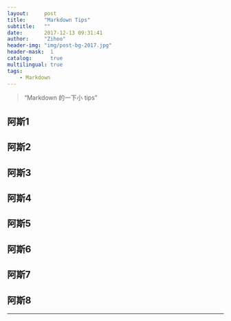 ```yaml
---
layout:     post
title:      "Markdown Tips"
subtitle:   ""
date:       2017-12-13 09:31:41
author:     "Zihoo"
header-img: "img/post-bg-2017.jpg"
header-mask:  1
catalog:      true
multilingual: true
tags:
    - Markdown
---
```


> “Markdown 的一下小 tips”

## 阿斯1
## 阿斯2
## 阿斯3
## 阿斯4
## 阿斯5
## 阿斯6
## 阿斯7
## 阿斯8
---
